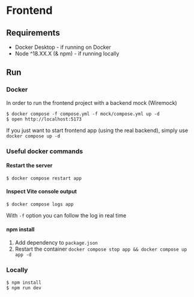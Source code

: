 # Frontend

## Requirements

- Docker Desktop - if running on Docker
- Node ^18.XX.X (& npm) - if running locally

## Run

### Docker

In order to run the frontend project with a backend mock (Wiremock)

```shell
$ docker compose -f compose.yml -f mock/compose.yml up -d
$ open http://localhost:5173
```

If you just want to start frontend app (using the real backend), simply use `docker compose up -d`

### Useful docker commands

#### Restart the server

```shell
$ docker compose restart app
```

#### Inspect Vite console output

```shell
$ docker compose logs app
```

With `-f` option you can follow the log in real time

#### npm install

1. Add dependency to `package.json`
2. Restart the container `docker compose stop app && docker compose up app -d`

### Locally

```shell
$ npm install
$ npm run dev
```
